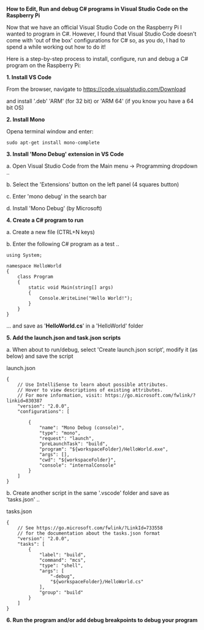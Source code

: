 **How to Edit, Run and debug C# programs in Visual Studio Code on the Raspberry Pi**

Now that we have an official Visual Studio Code on the Raspberry Pi I wanted to program in C#.
However, I found that Visual Studio Code doesn't come with 'out of the box' configurations for C# so, as you do, I had to spend a while working out how to do it!

Here is a step-by-step process to install, configure, run and debug a C# program on the Raspberry Pi:

**1. Install VS Code**

From the browser, navigate to https://code.visualstudio.com/Download

and install '.deb' 'ARM' (for 32 bit) or 'ARM 64' (if you know you have a 64 bit OS)

**2. Install Mono**

Opena terminal window and enter:
~~~
sudo apt-get install mono-complete
~~~

**3. Install 'Mono Debug' extension in VS Code**

a. Open Visual Studio Code from the Main menu -> Programming dropdown ..

b. Select the 'Extensions' button on the left panel (4 squares button)

c. Enter 'mono debug' in the search bar

d. Install 'Mono Debug' (by Microsoft)

**4. Create a C# program to run**

a. Create a new file (CTRL+N keys)

b. Enter the following C# program as a test ..
~~~
using System;

namespace HelloWorld
{
    class Program
    {
        static void Main(string[] args)
        {
            Console.WriteLine("Hello World!");
        }
    }
}
~~~
... and save as '**HelloWorld.cs**' in a 'HelloWorld' folder

**5. Add the launch.json and task.json scripts**

a. When about to run/debug, select 'Create launch.json script', modify it (as below) and save the script

launch.json
~~~
{
    // Use IntelliSense to learn about possible attributes.
    // Hover to view descriptions of existing attributes.
    // For more information, visit: https://go.microsoft.com/fwlink/?linkid=830387
    "version": "2.0.0",
    "configurations": [

        {
            "name": "Mono Debug (console)",
            "type": "mono",
            "request": "launch",
            "preLaunchTask": "build",
            "program": "${workspaceFolder}/HelloWorld.exe",
            "args": [],
            "cwd": "${workspaceFolder}",
            "console": "internalConsole"
        }
    ]
}
~~~

b. Create another script in the same '.vscode' folder and save as 'tasks.json' ..

tasks.json
~~~
{
    // See https://go.microsoft.com/fwlink/?LinkId=733558
    // for the documentation about the tasks.json format
    "version": "2.0.0",
    "tasks": [
        {
            "label": "build",
            "command": "mcs",
            "type": "shell",
            "args": [
                "-debug",
                "${workspaceFolder}/HelloWorld.cs"
            ],
            "group": "build"
        }
    ]
}
~~~

**6. Run the program and/or add debug breakpoints to debug your program**

